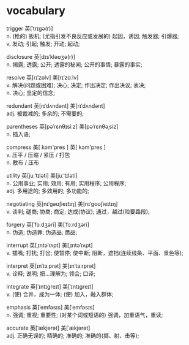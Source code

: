 # vocabulary

 trigger 英[ˈtrɪɡə(r)]     
n.	(枪的) 扳机; (尤指引发不良反应或发展的) 起因，诱因; 触发器; 引爆器;   
v.	发动; 引起; 触发; 开动; 起动;   

disclosure 英[dɪsˈkləʊʒə(r)]   
n.	揭露; 透露; 公开; 透露的秘闻; 公开的事情; 暴露的事实;   

resolve	英[rɪˈzɒlv]
美[rɪˈzɑːlv]   
v.	解决(问题或困难); 决心; 决定; 作出决定; 作出决议; 表决;   
n.	决心; 坚定的信念;      

redundant	英[rɪˈdʌndənt]
美[rɪˈdʌndənt]   
adj.	被裁减的; 多余的; 不需要的;   

parentheses
英[pəˈrɛnθɪsiːz]
美[pəˈrɛnθəˌsiz]   
n.	插入语;     

compress
美[ kəm'pres ] 
英[ kəm'pres ]    
v. 压平 / 压缩 / 紧压 / 打包   
n. 敷布 / 压布   


utility	英[juːˈtɪləti]
美[juːˈtɪləti]   
n.	公用事业; 实用; 效用; 有用; 实用程序; 公用程序;   
adj.	多用途的; 多效用的; 多功能的;   

negotiating
英[nɪˈɡəʊʃieɪtɪŋ]
美[nɪˈɡoʊʃieɪtɪŋ]   
v.	谈判; 磋商; 协商; 商定; 达成(协议); 通过，越过(险要路段);      

forgery	英[ˈfɔːdʒəri]
美[ˈfɔːrdʒəri]   
n.	伪造; 伪造罪; 伪造品; 赝品;   

interrupt	英[ˌɪntəˈrʌpt]
美[ˌɪntəˈrʌpt]   
v.	插嘴; 打扰; 打岔; 使暂停; 使中断; 阻断，遮挡(连续线条、平面、景色等);

interpret	英[ɪnˈtɜːprət]
美[ɪnˈtɜːrprət]   
v.	诠释; 说明; 把…理解为; 领会; 口译;   


integrate	英[ˈɪntɪɡreɪt]
美[ˈɪntɪɡreɪt]   
v.	(使) 合并，成为一体; (使) 加入，融入群体;   

emphasis	英[ˈemfəsɪs]
美[ˈemfəsɪs]   
n.	强调; 重视; 重要性; (对某个词或短语的) 强调，加重语气，重读;   

accurate	英[ˈækjərət]
美[ˈækjərət]   
adj.	正确无误的; 精确的; 准确的; 准确的(掷、射、击等);





